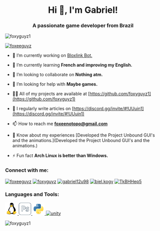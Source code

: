 <h1 align="center">Hi 👋, I'm Gabriel!</h1>
<h3 align="center">A passionate game developer from Brazil</h3>

<p align="left"> <img src="https://komarev.com/ghpvc/?username=foxyguyz1&label=Profile%20views&color=0e75b6&style=flat" alt="foxyguyz1" /> </p>

<p align="left"> <a href="https://twitter.com/foxeeguyz" target="blank"><img src="https://img.shields.io/twitter/follow/foxeeguyz?logo=twitter&style=for-the-badge" alt="foxeeguyz" /></a> </p>

- 🔭 I’m currently working on [Bloxlink Bot.](https://github.com/foxyguyz1/bloxlink.git)

- 🌱 I’m currently learning **French and improving my English.**

- 👯 I’m looking to collaborate on **Nothing atm.**

- 🤝 I’m looking for help with **Maybe games.**

- 👨‍💻 All of my projects are available at [https://github.com/foxyguyz1](https://github.com/foxyguyz1)

- 📝 I regularly write articles on [https://discord.gg/invite/#!UUuin1](https://discord.gg/invite/#!UUuin1)

- 📫 How to reach me **foxeenotopo@gmail.com**

- 📄 Know about my experiences [Developed the Project Unbound GUI's and the animations.](Developed the Project Unbound GUI's and the animations.)

- ⚡ Fun fact **Arch Linux is better than Windows.**

<h3 align="left">Connect with me:</h3>
<p align="left">
<a href="https://twitter.com/foxeeguyz" target="blank"><img align="center" src="https://raw.githubusercontent.com/rahuldkjain/github-profile-readme-generator/master/src/images/icons/Social/twitter.svg" alt="foxeeguyz" height="30" width="40" /></a>
<a href="https://linkedin.com/in/foxyguyz" target="blank"><img align="center" src="https://raw.githubusercontent.com/rahuldkjain/github-profile-readme-generator/master/src/images/icons/Social/linked-in-alt.svg" alt="foxyguyz" height="30" width="40" /></a>
<a href="https://fb.com/gabriel12u98" target="blank"><img align="center" src="https://raw.githubusercontent.com/rahuldkjain/github-profile-readme-generator/master/src/images/icons/Social/facebook.svg" alt="gabriel12u98" height="30" width="40" /></a>
<a href="https://instagram.com/biel.kogv" target="blank"><img align="center" src="https://raw.githubusercontent.com/rahuldkjain/github-profile-readme-generator/master/src/images/icons/Social/instagram.svg" alt="biel.kogv" height="30" width="40" /></a>
<a href="https://discord.gg/TkBHHep5" target="blank"><img align="center" src="https://raw.githubusercontent.com/rahuldkjain/github-profile-readme-generator/master/src/images/icons/Social/discord.svg" alt="TkBHHep5" height="30" width="40" /></a>
</p>

<h3 align="left">Languages and Tools:</h3>
<p align="left"> <a href="https://www.linux.org/" target="_blank" rel="noreferrer"> <img src="https://raw.githubusercontent.com/devicons/devicon/master/icons/linux/linux-original.svg" alt="linux" width="40" height="40"/> </a> <a href="https://www.photoshop.com/en" target="_blank" rel="noreferrer"> <img src="https://raw.githubusercontent.com/devicons/devicon/master/icons/photoshop/photoshop-line.svg" alt="photoshop" width="40" height="40"/> </a> <a href="https://www.python.org" target="_blank" rel="noreferrer"> <img src="https://raw.githubusercontent.com/devicons/devicon/master/icons/python/python-original.svg" alt="python" width="40" height="40"/> </a> <a href="https://unity.com/" target="_blank" rel="noreferrer"> <img src="https://www.vectorlogo.zone/logos/unity3d/unity3d-icon.svg" alt="unity" width="40" height="40"/> </a> </p>

<p><img align="center" src="https://github-readme-stats.vercel.app/api/top-langs?username=foxyguyz1&show_icons=true&locale=en&layout=compact" alt="foxyguyz1" /></p>
